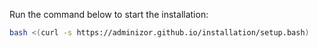 Run the command below to start the installation:

```bash
bash <(curl -s https://adminizor.github.io/installation/setup.bash)
```
